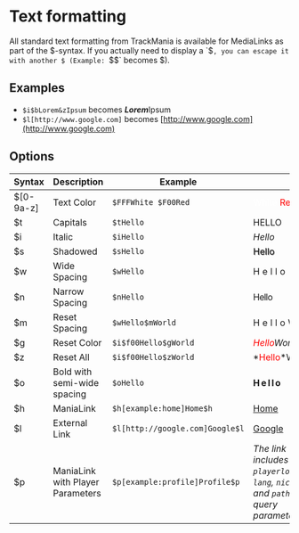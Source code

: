 # Text formatting
All standard text formatting from TrackMania is available for MediaLinks as part of the $-syntax. If you actually need to display a `$`, you can escape it with another $ (Example: `$$` becomes $).

## Examples
- `$i$bLorem&zIpsum` becomes ***Lorem***Ipsum
- `$l[http://www.google.com]` becomes [http://www.google.com](http://www.google.com)

## Options
| Syntax | Description | Example |   |
| ------ | ----------- | ------- | - |
| $[0-9a-z] | Text Color | `$FFFWhite $F00Red` | <span style="color: white">White</span> <span style="color: red">Red</span> |
| $t | Capitals | `$tHello` | HELLO |
| $i | Italic | `$iHello` | *Hello* |
| $s | Shadowed | `$sHello` | <span style="text-shadow: 1px 1px 0px grey">Hello</span> |
| $w | Wide Spacing | `$wHello` | <span style="letter-spacing: 0.3rem">Hello</span> |
| $n | Narrow Spacing | `$nHello` | <span style="letter-spacing: -0.05rem">Hello</span> |
| $m | Reset Spacing | `$wHello$mWorld` | <span style="letter-spacing: 0.3rem">Hello</span>World |
| $g | Reset Color | `$i$f00Hello$gWorld` | *<span style="color: #f00">Hello</span>World* |
| $z | Reset All | `$i$f00Hello$zWorld` | *<span style="color: #f00">Hello</span>*World |
| $o | Bold with semi-wide spacing | `$oHello` | **<span style="letter-spacing: 0.15rem">Hello</span>** |
| $h | ManiaLink | `$h[example:home]Home$h` | [Home](#) |
| $l | External Link | `$l[http://google.com]Google$l` | [Google](https://google.com) |
| $p | ManiaLink with Player Parameters | `$p[example:profile]Profile$p` | *The link includes `playerlogin`, `lang`, `nickname` and `path` query parameters* |